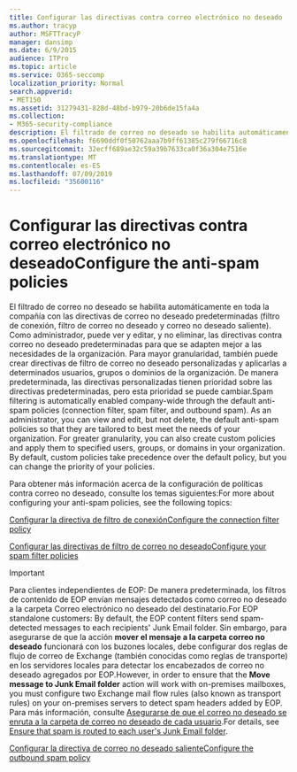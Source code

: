 ```yaml
---
title: Configurar las directivas contra correo electrónico no deseado
ms.author: tracyp
author: MSFTTracyP
manager: dansimp
ms.date: 6/9/2015
audience: ITPro
ms.topic: article
ms.service: O365-seccomp
localization_priority: Normal
search.appverid:
- MET150
ms.assetid: 31279431-828d-48bd-b979-20b6de15fa4a
ms.collection:
- M365-security-compliance
description: El filtrado de correo no deseado se habilita automáticamente en toda la compañía con las directivas de correo no deseado predeterminadas (filtro de conexión, filtro de correo no deseado y correo no deseado saliente). Como administrador, puede ver y editar, y no eliminar, las directivas contra correo no deseado predeterminadas para que se adapten mejor a las necesidades de la organización. Para mayor granularidad, también puede crear directivas de filtro de correo no deseado personalizadas y aplicarlas a determinados usuarios, grupos o dominios de la organización. De manera predeterminada, las directivas personalizadas tienen prioridad sobre las directivas predeterminadas, pero esta prioridad se puede cambiar.
ms.openlocfilehash: f6690ddf0f50762aaa7b9ff61385c279f66716c8
ms.sourcegitcommit: 32ecff689ae32c59a39b7633ca0f36a304e7516e
ms.translationtype: MT
ms.contentlocale: es-ES
ms.lasthandoff: 07/09/2019
ms.locfileid: "35600116"
---
```

# <a name="configure-the-anti-spam-policies"></a><span data-ttu-id="7d2c6-106">Configurar las directivas contra correo electrónico no deseado</span><span class="sxs-lookup"><span data-stu-id="7d2c6-106">Configure the anti-spam policies</span></span>

<span data-ttu-id="7d2c6-p102">El filtrado de correo no deseado se habilita automáticamente en toda la compañía con las directivas de correo no deseado predeterminadas (filtro de conexión, filtro de correo no deseado y correo no deseado saliente). Como administrador, puede ver y editar, y no eliminar, las directivas contra correo no deseado predeterminadas para que se adapten mejor a las necesidades de la organización. Para mayor granularidad, también puede crear directivas de filtro de correo no deseado personalizadas y aplicarlas a determinados usuarios, grupos o dominios de la organización. De manera predeterminada, las directivas personalizadas tienen prioridad sobre las directivas predeterminadas, pero esta prioridad se puede cambiar.</span><span class="sxs-lookup"><span data-stu-id="7d2c6-p102">Spam filtering is automatically enabled company-wide through the default anti-spam policies (connection filter, spam filter, and outbound spam). As an administrator, you can view and edit, but not delete, the default anti-spam policies so that they are tailored to best meet the needs of your organization. For greater granularity, you can also create custom policies and apply them to specified users, groups, or domains in your organization. By default, custom policies take precedence over the default policy, but you can change the priority of your policies.</span></span> 
  
<span data-ttu-id="7d2c6-111">Para obtener más información acerca de la configuración de políticas contra correo no deseado, consulte los temas siguientes:</span><span class="sxs-lookup"><span data-stu-id="7d2c6-111">For more about configuring your anti-spam policies, see the following topics:</span></span>
  
[<span data-ttu-id="7d2c6-112">Configurar la directiva de filtro de conexión</span><span class="sxs-lookup"><span data-stu-id="7d2c6-112">Configure the connection filter policy</span></span>](configure-the-connection-filter-policy.md)
  
[<span data-ttu-id="7d2c6-113">Configurar las directivas de filtro de correo no deseado</span><span class="sxs-lookup"><span data-stu-id="7d2c6-113">Configure your spam filter policies</span></span>](configure-your-spam-filter-policies.md)
  
> [!IMPORTANT]
> <span data-ttu-id="7d2c6-114">Para clientes independientes de EOP: De manera predeterminada, los filtros de contenido de EOP envían mensajes detectados como correo no deseado a la carpeta Correo electrónico no deseado del destinatario.</span><span class="sxs-lookup"><span data-stu-id="7d2c6-114">For EOP standalone customers: By default, the EOP content filters send spam-detected messages to each recipients' Junk Email folder.</span></span> <span data-ttu-id="7d2c6-115">Sin embargo, para asegurarse de que la acción **mover el mensaje a la carpeta correo no deseado** funcionará con los buzones locales, debe configurar dos reglas de flujo de correo de Exchange (también conocidas como reglas de transporte) en los servidores locales para detectar los encabezados de correo no deseado agregados por EOP.</span><span class="sxs-lookup"><span data-stu-id="7d2c6-115">However, in order to ensure that the **Move message to Junk Email folder** action will work with on-premises mailboxes, you must configure two Exchange mail flow rules (also known as transport rules) on your on-premises servers to detect spam headers added by EOP.</span></span> <span data-ttu-id="7d2c6-116">Para más información, consulte [Asegurarse de que el correo no deseado se enruta a la carpeta de correo no deseado de cada usuario](ensure-that-spam-is-routed-to-each-user-s-junk-email-folder.md).</span><span class="sxs-lookup"><span data-stu-id="7d2c6-116">For details, see [Ensure that spam is routed to each user's Junk Email folder](ensure-that-spam-is-routed-to-each-user-s-junk-email-folder.md).</span></span> 
  
[<span data-ttu-id="7d2c6-117">Configurar la directiva de correo no deseado saliente</span><span class="sxs-lookup"><span data-stu-id="7d2c6-117">Configure the outbound spam policy</span></span>](configure-the-outbound-spam-policy.md)
  

